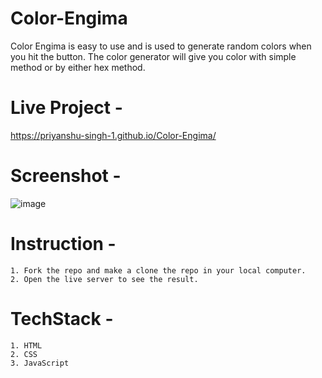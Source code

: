 # Color-Engima
Color Engima is easy to use and is used to generate random colors when you hit the button. The color generator will give you color with simple method or by either hex method.

# Live Project - 

https://priyanshu-singh-1.github.io/Color-Engima/

# Screenshot - 

![image](https://user-images.githubusercontent.com/107169043/200109573-d2d00f63-c941-4abc-ab36-0e024f2317b6.png)

# Instruction -

    1. Fork the repo and make a clone the repo in your local computer.
    2. Open the live server to see the result.

# TechStack - 

    1. HTML
    2. CSS
    3. JavaScript

